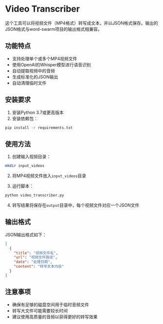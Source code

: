 # Video Transcriber

这个工具可以将视频文件（MP4格式）转写成文本，并以JSON格式保存。输出的JSON格式与word-swarm项目的输出格式相兼容。

## 功能特点

- 支持处理单个或多个MP4视频文件
- 使用OpenAI的Whisper模型进行语音识别
- 自动提取视频中的音频
- 生成标准化的JSON输出
- 自动清理临时文件

## 安装要求

1. 安装Python 3.7或更高版本
2. 安装依赖包：
```bash
pip install -r requirements.txt
```

## 使用方法

1. 创建输入视频目录：
```bash
mkdir input_videos
```

2. 将MP4视频文件放入`input_videos`目录

3. 运行脚本：
```bash
python video_transcriber.py
```

4. 转写结果将保存在`output`目录中，每个视频文件对应一个JSON文件

## 输出格式

JSON输出格式如下：
```json
[
  {
    "title": "视频文件名",
    "url": "视频文件路径",
    "date": "处理日期",
    "content": "转写文本内容"
  }
]
```

## 注意事项

- 确保有足够的磁盘空间用于临时音频文件
- 转写大文件可能需要较长时间
- 建议使用高质量的音频以获得更好的转写效果 